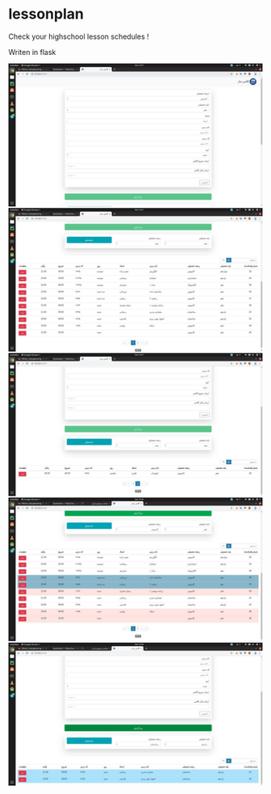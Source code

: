 # lessonplan

Check your highschool lesson schedules !

Writen in flask

![alt text](https://raw.githubusercontent.com/fahamjv/lessonplan/master/screenshots/photo_2019-09-08_13-22-32.jpg)
![alt text](https://raw.githubusercontent.com/fahamjv/lessonplan/master/screenshots/photo_2019-09-08_13-22-33.jpg)
![alt text](https://raw.githubusercontent.com/fahamjv/lessonplan/master/screenshots/photo_2019-09-08_13-22-34.jpg)
![alt text](https://raw.githubusercontent.com/fahamjv/lessonplan/master/screenshots/photo_2019-09-08_13-34-48.jpg)
![alt text](https://raw.githubusercontent.com/fahamjv/lessonplan/master/screenshots/photo_2019-09-08_13-34-49.jpg)
